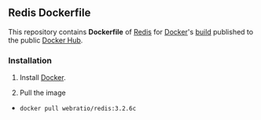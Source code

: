 ## Redis Dockerfile

This repository contains **Dockerfile** of [Redis](https://redis.io) for [Docker](https://www.docker.com/)'s [build](https://registry.hub.docker.com/u/webratio/redis/) published to the public [Docker Hub](https://hub.docker.com/).

### Installation

1. Install [Docker](https://www.docker.com/).

2. Pull the image 
  * `docker pull webratio/redis:3.2.6c`
